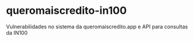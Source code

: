 # queromaiscredito-in100
Vulnerabilidades no sistema da queromaiscredito.app e API para consultas da IN100
